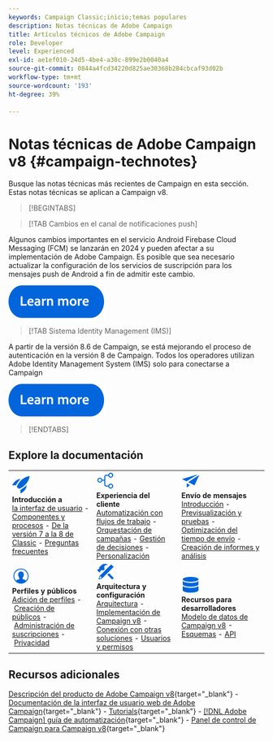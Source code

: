 ```yaml
---
keywords: Campaign Classic;inicio;temas populares
description: Notas técnicas de Adobe Campaign
title: Artículos técnicos de Adobe Campaign
role: Developer
level: Experienced
exl-id: ae1ef010-24d5-4be4-a30c-899e2b0040a4
source-git-commit: 0844a4fcd34220d825ae30368b284cbcaf93d02b
workflow-type: tm+mt
source-wordcount: '193'
ht-degree: 39%

---
```


# Notas técnicas de Adobe Campaign v8 {#campaign-technotes}

Busque las notas técnicas más recientes de Campaign en esta sección. Estas notas técnicas se aplican a Campaign v8.

>[!BEGINTABS]

>[!TAB Cambios en el canal de notificaciones push]

Algunos cambios importantes en el servicio Android Firebase Cloud Messaging (FCM) se lanzarán en 2024 y pueden afectar a su implementación de Adobe Campaign. Es posible que sea necesario actualizar la configuración de los servicios de suscripción para los mensajes push de Android a fin de admitir este cambio.


[![imagen](../v8//assets/do-not-localize/learn-more-button.svg)](upgrades/push-technote.md)


>[!TAB Sistema Identity Management (IMS)]

A partir de la versión 8.6 de Campaign, se está mejorando el proceso de autenticación en la versión 8 de Campaign. Todos los operadores utilizan Adobe Identity Management System (IMS) solo para conectarse a Campaign

[![imagen](../v8/assets/do-not-localize/learn-more-button.svg)](upgrades/migrate-users-to-ims.md)

>[!ENDTABS]

## Explore la documentación

<table style="table-layout:auto">
  <tr style="border: 0;">
    <td>
      <img src="../v8/assets/do-not-localize/icon-start.svg" width="35px">
    <br/>
      <strong>Introducción a</strong><br/><a href="../v8/start/campaign-ui.md">la interfaz de usuario</a> - <a href="../v8/start/ac-components.md">Componentes y procesos</a> - <a href="../v8/start/v7-to-v8.md">De la versión 7 a la 8 de Classic</a> - <a href="../v8/start/campaign-faq.md">Preguntas frecuentes</a>
    </td>
    <td>
      <img src="../v8/assets/do-not-localize/icon-experience.svg" width="35px">
    <br/>
      <strong>Experiencia del cliente</strong><br/><a href="../automation/workflow/about-workflows.md" target="_blank">Automatización con flujos de trabajo</a> - <a href="../automation/campaigns/set-up-campaigns.md" target="_blank">Orquestación de campañas</a> - <a href="../v8/interaction/interaction.md">Gestión de decisiones</a> - <a href="../v8/send/personalize.md">Personalización</a>
    </td>
    <td>
      <img src="../v8/assets/do-not-localize/icon-send.svg" width="35px">
    <br/>
      <strong>Envío de mensajes</strong><br/><a href="../v8/start/create-message.md">Introducción</a> - <a href="../v8/send/preview-and-proof.md">Previsualización y pruebas</a> - <a href="../v8/send/predictive.md">Optimización del tiempo de envío</a> - <a href="../v8/reporting/gs-reporting.md">Creación de informes y análisis</a>
    </td>
  </tr>
  <tr style="border: 0;">
    <td>
      <img src="../v8/assets/do-not-localize/icon_profile-audience.svg" width="35px">
    <br/>
      <strong>Perfiles y públicos</strong><br/><a href="../v8/audiences/create-profiles.md">Adición de perfiles</a> - <a href="../v8/audiences/create-audiences.md">Creación de públicos</a> - <a href="../v8/start/subscriptions.md">Administración de suscripciones</a> - <a href="../v8/start/privacy.md">Privacidad</a>
    </td>
    <td>
      <img src="../v8/assets/do-not-localize/icon-configure.svg" width="35px">
    <br/>
      <strong>Arquitectura y configuración</strong><br/><a href="../v8/architecture/architecture.md">Arquitectura</a> - <a href="../v8/start/implement.md">Implementación de Campaign v8</a> - <a href="../v8/connect/integration.md">Conexión con otras soluciones</a> - <a href="../v8/start/gs-permissions.md">Usuarios y permisos</a>
    </td>
    <td>
      <img src="../v8/assets/do-not-localize/icon-dev.svg" width="35px">
    <br/>
      <strong>Recursos para desarrolladores</strong><br/><a href="../v8/dev/datamodel.md">Modelo de datos de Campaign v8</a> - <a href="../v8/dev/schemas.md">Esquemas</a> - <a href="../v8/dev/api.md">API</a>
    </td>
  </tr>
</table>

## Recursos adicionales

[Descripción del producto de Adobe Campaign v8](https://helpx.adobe.com/es/legal/product-descriptions/adobe-campaign-managed-cloud-services.html){target="_blank"} - [Documentación de la interfaz de usuario web de Adobe Campaign](https://experienceleague.adobe.com/docs/campaign-web/v8/campaign-web-home.html?lang=es){target="_blank"} - [Tutorials](https://experienceleague.adobe.com/docs/campaign-learn/tutorials/overview.html?lang=es){target="_blank"} - [[!DNL Adobe Campaign] guía de automatización](https://experienceleague.adobe.com/docs/campaign/automation/home.html?lang=es){target="_blank"} - [Panel de control de Campaign para Campaign v8](https://experienceleague.adobe.com/docs/control-panel/using/discover-control-panel/key-features.html?lang=es){target="_blank"}

